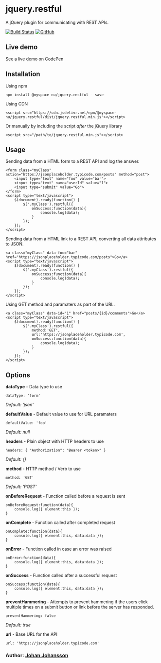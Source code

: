 # jquery.restful

A jQuery plugin for communicating with REST APIs.

[![Build Status](https://travis-ci.com/myspace-nu/jquery.restful.svg?branch=master)](https://travis-ci.com/myspace-nu/jquery.restful)
[![GitHub](https://img.shields.io/github/license/mashape/apistatus.svg)](https://github.com/myspace-nu/jquery.restful/blob/master/LICENSE)

## Live demo

See a live demo on [CodePen](https://codepen.io/myspace-nu/full/ebYRMY)

## Installation

Using npm

	npm install @myspace-nu/jquery.restful --save

Using CDN

	<script src="https://cdn.jsdelivr.net/npm/@myspace-nu/jquery.restful/dist/jquery.restful.min.js"></script>

Or manually by including the script *after* the jQuery library

	<script src="/path/to/jquery.restful.min.js"></script>

## Usage

Sending data from a HTML form to a REST API and log the answer.

	<form class="myClass" action="https://jsonplaceholder.typicode.com/posts" method="post">
		<input type="text" name="foo" value="bar">
		<input type="text" name="userId" value="1">
		<input type="submit" value="Go">
	</form>
	<script type="text/javascript">
		$(document).ready(function() {
			$('.myClass').restful({
				onSuccess:function(data){
					console.log(data);
				}
			});
		});
	</script>

Sending data from a HTML link to a REST API, converting all data attributes to JSON.

	<a class="myClass" data-foo="bar" href="https://jsonplaceholder.typicode.com/posts">Go</a>
	<script type="text/javascript">
		$(document).ready(function() {
			$('.myClass').restful({
				onSuccess:function(data){
					console.log(data);
				}
			});
		});
	</script>

Using GET method and paramaters as part of the URL.

	<a class="myClass" data-id="1" href="posts/{id}/comments">Go</a>
	<script type="text/javascript">
		$(document).ready(function() {
			$('.myClass').restful({
				method:'GET',
				url:'https://jsonplaceholder.typicode.com',
				onSuccess:function(data){
					console.log(data);
				}
			});
		});
	</script>

## Options

**dataType** - Data type to use

    dataType: 'form'

*Default: 'json'*

**defaultValue** - Default value to use for URL paramaters

    defaultValue: 'foo'

*Default: null*

**headers** - Plain object with HTTP headers to use

    headers: { "Authorization": "Bearer <token>" }

*Default: {}*

**method** - HTTP method / Verb to use

    method: 'GET'

*Default: 'POST'*

**onBeforeRequest** - Function called before a request is sent

	onBeforeRequest:function(data){
		console.log({ element:this });
	}

**onComplete** - Function called after completed request

	onComplete:function(data){
		console.log({ element:this, data:data });
	}

**onError** - Function called in case an error was raised

	onError:function(data){
		console.log({ element:this, data:data });
	}

**onSuccess** - Function called after a successful request

	onSuccess:function(data){
		console.log({ element:this, data:data });
	}

**preventHammering** - Attempts to prevent hammering if the users click multiple times on a submit button or link before the server has responded.

    preventHammering: false

*Default: true*

**url** - Base URL for the API

    url: 'https://jsonplaceholder.typicode.com'
	


### Author: [Johan Johansson](https://github.com/myspace-nu)
